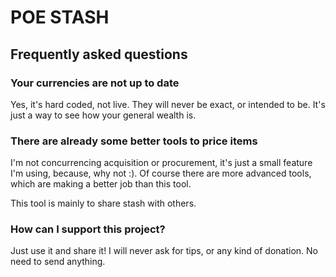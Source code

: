 # POE STASH

## Frequently asked questions

### Your currencies are not up to date

Yes, it's hard coded, not live. They will never be exact, or intended to be.
It's just a way to see how your general wealth is.

### There are already some better tools to price items

I'm not concurrencing acquisition or procurement, it's just a small feature I'm
using, because, why not :). Of course there are more advanced tools, which are
making a better job than this tool.

This tool is mainly to share stash with others.

### How can I support this project?

Just use it and share it! I will never ask for tips, or any kind of donation. No
need to send anything.
